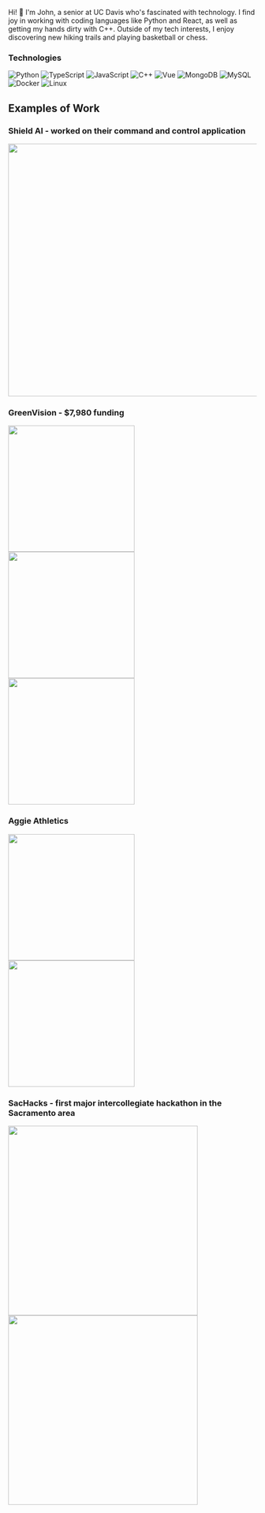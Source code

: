 
Hi! 👋 I'm John, a senior at UC Davis who's fascinated with technology. I find joy in working with coding languages like Python and React, as well as getting my hands dirty with C++. Outside of my tech interests, I enjoy discovering new hiking trails and playing basketball or chess.

### Technologies

![Python](https://img.shields.io/badge/Python-282C34?logo=Python&style=for-the-badge&logoColor=3776AB)
![TypeScript](https://img.shields.io/badge/TypeScript-282C34?logo=typescript&style=for-the-badge)
![JavaScript](https://img.shields.io/badge/JavaScript-282C34?logo=javascript&style=for-the-badge)
![C++](https://img.shields.io/badge/C++-%23282C34.svg?style=for-the-badge&logo=c%2B%2B&logoColor=white)
![Vue](https://img.shields.io/badge/Vue-282C34?logo=vuedotjs&style=for-the-badge)
![MongoDB](https://img.shields.io/badge/MongoDB-282C34?logo=mongodb&style=for-the-badge)
![MySQL](https://img.shields.io/badge/MySQL-282C34?logo=mysql&style=for-the-badge&logoColor=white)
![Docker](https://img.shields.io/badge/Docker-282C34?logo=docker&style=for-the-badge)
![Linux](https://img.shields.io/badge/Linux-282C34?logo=linux&style=for-the-badge&logoColor=white)


## Examples of Work
### Shield AI - worked on their command and control application
<p float="left">
<img src="https://github.com/johnmema/johnmema/blob/main/shieldai.png" width="512" >
</p>

### GreenVision - $7,980 funding
<p float="left">
<img src="https://github.com/johnmema/johnmema/blob/main/ss1.png" width="256" >
<img src="https://github.com/johnmema/johnmema/blob/main/ss2.png" width="256" >
<img src="https://github.com/johnmema/johnmema/blob/main/ss3.png" width="256" >
</p>

###
### Aggie Athletics
<p float="left">
<img src="https://github.com/johnmema/johnmema/blob/main/Home.png" width="256" >
<img src="https://github.com/johnmema/johnmema/blob/main/Rewards.png" width="256" >
</p>

### SacHacks - first major intercollegiate hackathon in the Sacramento area
<p float="left">
<img src="https://github.com/johnmema/johnmema/blob/main/sachacksHome.png" width="384" >
<img src="https://github.com/johnmema/johnmema/blob/main/sacHacksStats.png" width="384" >
</p>
